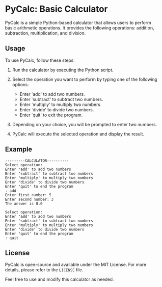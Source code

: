 # PyCalc: Basic Calculator

PyCalc is a simple Python-based calculator that allows users to perform basic arithmetic operations. It provides the following operations: addition, subtraction, multiplication, and division.

## Usage

To use PyCalc, follow these steps:

1. Run the calculator by executing the Python script.

2. Select the operation you want to perform by typing one of the following options:
   - Enter 'add' to add two numbers.
   - Enter 'subtract' to subtract two numbers.
   - Enter 'multiply' to multiply two numbers.
   - Enter 'divide' to divide two numbers.
   - Enter 'quit' to exit the program.

3. Depending on your choice, you will be prompted to enter two numbers.

4. PyCalc will execute the selected operation and display the result.

## Example

```
---------CALCULATOR----------
Select operation:
Enter 'add' to add two numbers
Enter 'subtract' to subtract two numbers
Enter 'multiply' to multiply two numbers
Enter 'divide' to divide two numbers
Enter 'quit' to end the program
: add
Enter first number: 5
Enter second number: 3
The answer is 8.0

Select operation:
Enter 'add' to add two numbers
Enter 'subtract' to subtract two numbers
Enter 'multiply' to multiply two numbers
Enter 'divide' to divide two numbers
Enter 'quit' to end the program
: quit
```

## License

PyCalc is open-source and available under the MIT License. For more details, please refer to the `LICENSE` file.

Feel free to use and modify this calculator as needed.
